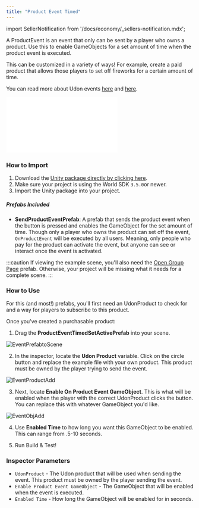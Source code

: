 ```yaml
---
title: "Product Event Timed"
---
```


import SellerNotification from '/docs/economy/_sellers-notification.mdx';

<SellerNotification/>

A ProductEvent is an event that only can be sent by a player who owns a product. Use this to enable GameObjects for a set amount of time when the product event is executed.

This can be customized in a variety of ways! For example, create a paid product that allows those players to set off fireworks for a certain amount of time. 

You can read more about Udon events [here](https://creators.vrchat.com/worlds/udon/graph/event-nodes/) and [here](https://udonsharp.docs.vrchat.com/events/).

<div class="video-container">
    <iframe src="/img/economy/examples/ProductEvent_Preview.mp4" title="Timed Event" frameborder="0" allow="encrypted-media; gyroscope; web-share" allowfullscreen></iframe>
</div>

### How to Import
1. Download the [Unity package directly by clicking here](https://cdn.sanity.io/files/yvg0vlb9/production/b1547cd3c689c256299f802b3a19c8bbc9da8613.unitypackage).
2. Make sure your project is using the World SDK `3.5.0`or newer.
3. Import the Unity package into your project.

##### Prefabs Included
* **SendProductEventPrefab**: A prefab that sends the product event when the button is pressed and enables the GameObject for the set amount of time. Though only a player who owns the product can set off the event, `OnProductEvent` will be executed by all users. Meaning, only people who pay for the product can activate the event, but anyone can see or interact once the event is activated.

:::caution
If viewing the example scene, you'll also need the [Open Group Page](/economy/sdk/examples/open-group-page) prefab. Otherwise, your project will be missing what it needs for a complete scene.
:::

### How to Use

For this (and most!) prefabs, you'll first need an UdonProduct to check for and a way for players to subscribe to this product. 

Once you've created a purchasable product:

1. Drag the **ProductEventTimedSetActivePrefab** into your scene.

![EventPrefabtoScene](/img/economy/examples/ProductEvent_DragIntoScene.png "Dragging the prefab into scene.")

2. In the inspector, locate the **Udon Product** variable. Click on the circle button and replace the example file with your own product. This product must be owned by the player trying to send the event.

![EventProductAdd](/img/economy/examples/ProductEvent_SelectUdonProduct.png "Dragging the prefab into scene.")

3. Next, locate **Enable On Product Event GameObject**. This is what will be enabled when the player with the correct UdonProduct clicks the button. You can replace this with whatever GameObject you'd like.

![EventObjAdd](/img/economy/examples/ProductEvent_SelectCustomObject.png "Adding a custom GameObject.")

4. Use **Enabled Time** to how long you want this GameObject to be enabled. This can range from .5-10 seconds.

5. Run Build & Test!

### Inspector Parameters

* `UdonProduct` - The Udon product that will be used when sending the event. This product must be owned by the player sending the event.
* `Enable Product Event GameObject` - The GameObject that will be enabled when the event is executed.
* `Enabled Time` - How long the GameObject will be enabled for in seconds.
